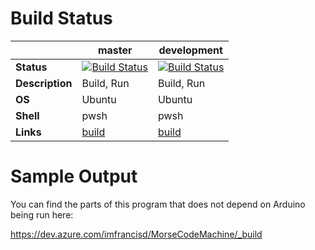 # Build Status

|                 | **master**      | **development** |
| --------------- | --------------- | --------------- |
| **Status**      | [![Build Status](https://dev.azure.com/imfrancisd/MorseCodeMachine/_apis/build/status/MorseCodeMachine-master?branchName=master)](https://dev.azure.com/imfrancisd/MorseCodeMachine/_build/latest?definitionId=12&branchName=master) | [![Build Status](https://dev.azure.com/imfrancisd/MorseCodeMachine/_apis/build/status/MorseCodeMachine-development?branchName=development)](https://dev.azure.com/imfrancisd/MorseCodeMachine/_build/latest?definitionId=13&branchName=development) |
| **Description** | Build, Run      | Build, Run      |
| **OS**          | Ubuntu          | Ubuntu          |
| **Shell**       | pwsh            | pwsh            |
| **Links**       | [build](https://dev.azure.com/imfrancisd/MorseCodeMachine/_build?definitionId=12) | [build](https://dev.azure.com/imfrancisd/MorseCodeMachine/_build?definitionId=13) |

# Sample Output

You can find the parts of this program that does not depend on Arduino being run here:

https://dev.azure.com/imfrancisd/MorseCodeMachine/_build
